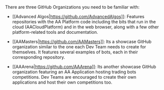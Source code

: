 There are three GitHub Organizations you need to be familiar with:

* [[Advanced Algos|https://github.com/AdvancedAlgos]]: Features repositories with the AA Platform code including the bits that run in the cloud (AACloudPlatform) and in the web browser, along with a few other platform-related tools and documentation.

* [[AAMasters|https://github.com/AAMasters]]: Its a showcase GitHub organization similar to the one each Dev Team needs to create for themselves. It features several examples of bots, each in their corresponding repository.

* [[AAArena|https://github.com/AAArena]]: Its another showcase GitHub organization featuring an AA Application hosting trading bots competitions. Dev Teams are encouraged to create their own applications and host their own competitions too.